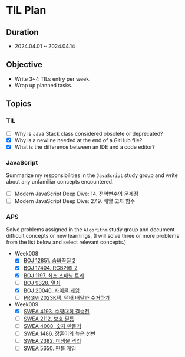 # TIL Plan

## Duration

- 2024.04.01 ~ 2024.04.14

## Objective

- Write 3~4 TILs entry per week.
- Wrap up planned tasks.

## Topics

### TIL

- [ ] Why is Java Stack class considered obsolete or deprecated?
- [x] Why is a newline needed at the end of a GitHub file?
- [x] What is the difference between an IDE and a code editor?

### JavaScript

Summarize my responsibilities in the `JavaScript` study group and write about any unfamiliar concepts encountered.

- [ ] Modern JavaScript Deep Dive: 14. 전역변수의 문제점
- [ ] Modern JavaScript Deep Dive: 27.9. 배열 고차 함수

### APS

Solve problems assigned in the `Algorithm` study group and document difficult concepts or new learnings. (I will solve three or more problems from the list below and select relevant concepts.)

- Week008
  - [x] [BOJ 12851. 숨바꼭질 2](https://www.acmicpc.net/problem/12851)
  - [x] [BOJ 17404. RGB거리 2](https://www.acmicpc.net/problem/17404)
  - [x] [BOJ 1197. 최소 스패닝 트리](https://www.acmicpc.net/problem/1197)
  - [ ] [BOJ 9328. 열쇠](https://www.acmicpc.net/problem/9328)
  - [x] [BOJ 20040. 사이클 게임](https://www.acmicpc.net/problem/20040)
  - [ ] [PRGM 2023K택. 택배 배달과 수거하기](https://school.programmers.co.kr/learn/courses/30/lessons/150369)
- Week009
  - [x] [SWEA 4193. 수영대회 결승전](https://swexpertacademy.com/main/code/userProblem/userProblemDetail.do?contestProbId=AWKaG6_6AGQDFARV)
  - [ ] [SWEA 2112. 보호 필름](https://swexpertacademy.com/main/code/problem/problemDetail.do?contestProbId=AV5V1SYKAaUDFAWu)
  - [ ] [SWEA 4008. 숫자 만들기](https://swexpertacademy.com/main/code/problem/problemDetail.do?contestProbId=AWIeRZV6kBUDFAVH)
  - [ ] [SWEA 1486. 장훈이의 높은 선반](https://swexpertacademy.com/main/code/problem/problemDetail.do?contestProbId=AV2b7Yf6ABcBBASw)
  - [ ] [SWEA 2382. 미생물 격리](https://swexpertacademy.com/main/code/problem/problemDetail.do?contestProbId=AV597vbqAH0DFAVl)
  - [ ] [SWEA 5650. 핀볼 게임](https://swexpertacademy.com/main/code/problem/problemDetail.do?contestProbId=AWXRF8s6ezEDFAUo)
